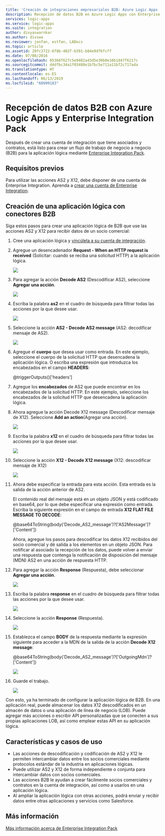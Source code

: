 ```yaml
---
title: 'Creación de integraciones empresariales B2B: Azure Logic Apps | Microsoft Docs'
description: Recepción de datos B2B en Azure Logic Apps con Enterprise Integration Pack
services: logic-apps
ms.service: logic-apps
ms.suite: integration
author: divyaswarnkar
ms.author: divswa
ms.reviewer: jonfan, estfan, LADocs
ms.topic: article
ms.assetid: 20fc3722-6f8b-402f-b391-b84e9df6fcff
ms.date: 07/08/2016
ms.openlocfilehash: 05368f627c5e9482a43d5e30b0e16b1d47f6217c
ms.sourcegitcommit: d4dfbc34a1f03488e1b7bc5e711a11b72c717ada
ms.translationtype: HT
ms.contentlocale: es-ES
ms.lasthandoff: 06/13/2019
ms.locfileid: "60999183"
---
```

# <a name="receive-b2b-data-with-azure-logic-apps-and-enterprise-integration-pack"></a>Recepción de datos B2B con Azure Logic Apps y Enterprise Integration Pack

Después de crear una cuenta de integración que tiene asociados y contratos, está listo para crear un flujo de trabajo de negocio a negocio (B2B) para la aplicación lógica mediante [Enterprise Integration Pack](logic-apps-enterprise-integration-overview.md).

## <a name="prerequisites"></a>Requisitos previos

Para utilizar las acciones AS2 y X12, debe disponer de una cuenta de Enterprise Integration. Aprenda a [crear una cuenta de Enterprise Integration](../logic-apps/logic-apps-enterprise-integration-accounts.md).

## <a name="create-a-logic-app-with-b2b-connectors"></a>Creación de una aplicación lógica con conectores B2B

Siga estos pasos para crear una aplicación lógica de B2B que use las acciones AS2 y X12 para recibir datos de un socio comercial:

1. Cree una aplicación lógica y [vincúlela a su cuenta de integración](../logic-apps/logic-apps-enterprise-integration-accounts.md).

2. Agregue un desencadenador **Request - When an HTTP request is received** (Solicitar: cuando se reciba una solicitud HTTP) a la aplicación lógica.

    ![](./media/logic-apps-enterprise-integration-b2b/flatfile-1.png)

3. Para agregar la acción **Decode AS2** (Descodificar AS2), seleccione **Agregar una acción**.

    ![](./media/logic-apps-enterprise-integration-b2b/transform-2.png)

4. Escriba la palabra **as2** en el cuadro de búsqueda para filtrar todas las acciones por la que desee usar.

    ![](./media/logic-apps-enterprise-integration-b2b/b2b-5.png)

5. Seleccione la acción **AS2 - Decode AS2 message** (AS2: decodificar mensaje de AS2).

    ![](./media/logic-apps-enterprise-integration-b2b/b2b-6.png)

6. Agregue el **cuerpo** que desea usar como entrada. 
   En este ejemplo, seleccione el cuerpo de la solicitud HTTP que desencadena la aplicación lógica. O escriba una expresión que introduzca los encabezados en el campo **HEADERS**:

    @triggerOutputs()['headers']

7. Agregue los **encabezados** de AS2 que puede encontrar en los encabezados de la solicitud HTTP. 
   En este ejemplo, seleccione los encabezados de la solicitud HTTP que desencadena la aplicación lógica.

8. Ahora agregue la acción Decode X12 message (Descodificar mensaje de X12). Seleccione **Add an action**(Agregar una acción).

    ![](./media/logic-apps-enterprise-integration-b2b/b2b-9.png)

9. Escriba la palabra **x12** en el cuadro de búsqueda para filtrar todas las acciones por la que desee usar.

    ![](./media/logic-apps-enterprise-integration-b2b/b2b-10.png)

10. Seleccione la acción **X12 - Decode X12 message** (X12: descodificar mensaje de X12)

    ![](./media/logic-apps-enterprise-integration-b2b/b2b-as2message.png)

11. Ahora debe especificar la entrada para esta acción. 
    Esta entrada es la salida de la acción anterior de AS2.

    El contenido real del mensaje está en un objeto JSON y está codificado en base64, por lo que debe especificar una expresión como entrada. 
    Escriba la siguiente expresión en el campo de entrada **X12 FLAT FILE MESSAGE TO DECODE**:
    
    @base64ToString(body('Decode_AS2_message')?['AS2Message']?['Content'])

    Ahora, agregue los pasos para descodificar los datos X12 recibidos del socio comercial y dé salida a los elementos en un objeto JSON. 
    Para notificar al asociado la recepción de los datos, puede volver a enviar una respuesta que contenga la notificación de disposición del mensaje (MDN) AS2 en una acción de respuesta HTTP.

12. Para agregar la acción **Response** (Respuesta), debe seleccionar **Agregar una acción**.

    ![](./media/logic-apps-enterprise-integration-b2b/b2b-14.png)

13. Escriba la palabra **response** en el cuadro de búsqueda para filtrar todas las acciones por la que desee usar.

    ![](./media/logic-apps-enterprise-integration-b2b/b2b-15.png)

14. Seleccione la acción **Response** (Respuesta).

    ![](./media/logic-apps-enterprise-integration-b2b/b2b-16.png)

15. Establezca el campo **BODY** de la respuesta mediante la expresión siguiente para acceder a la MDN de la salida de la acción **Decode X12 message**:

    @base64ToString(body('Decode_AS2_message')?['OutgoingMdn']?['Content'])

    ![](./media/logic-apps-enterprise-integration-b2b/b2b-17.png)  

16. Guarde el trabajo.

    ![](./media/logic-apps-enterprise-integration-b2b/transform-5.png)  

Con esto, ya ha terminado de configurar la aplicación lógica de B2B. En una aplicación real, puede almacenar los datos X12 descodificados en un almacén de datos o una aplicación de línea de negocio (LOB). Puede agregar más acciones o escribir API personalizadas que se conecten a sus propias aplicaciones LOB, así como emplear estas API en su aplicación lógica.

## <a name="features-and-use-cases"></a>Características y casos de uso

* Las acciones de descodificación y codificación de AS2 y X12 le permiten intercambiar datos entre los socios comerciales mediante protocolos estándar de la industria en aplicaciones lógicas.
* Puede utilizar AS2 y X12 de forma independiente o conjunta para intercambiar datos con socios comerciales.
* Las acciones B2B le ayudan a crear fácilmente socios comerciales y contratos en la cuenta de integración, así como a usarlos en una aplicación lógica.
* Al ampliar la aplicación lógica con otras acciones, podrá enviar y recibir datos entre otras aplicaciones y servicios como Salesforce.

## <a name="learn-more"></a>Más información
[Más información acerca de Enterprise Integration Pack](logic-apps-enterprise-integration-overview.md)
